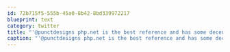 ```yaml
---
id: 72b715f5-555b-45a0-8b42-8bd339972217
blueprint: text
category: twitter
title: "'@punctdesigns php.net is the best reference and has some decent examples"
caption: "'@punctdesigns php.net is the best reference and has some decent examples"
---
```

